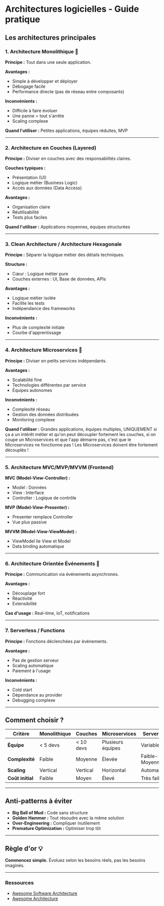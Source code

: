 # Architectures logicielles - Guide pratique

## Les architectures principales

### 1. Architecture Monolithique 🏢

**Principe :** Tout dans une seule application.

**Avantages :**

- Simple à développer et déployer
- Débogage facile
- Performance directe (pas de réseau entre composants)

**Inconvénients :**

- Difficile à faire évoluer
- Une panne = tout s'arrête
- Scaling complexe

**Quand l'utiliser :** Petites applications, équipes réduites, MVP

---

### 2. Architecture en Couches (Layered)

**Principe :** Diviser en couches avec des responsabilités claires.

**Couches typiques :**

- Présentation (UI)
- Logique métier (Business Logic)
- Accès aux données (Data Access)

**Avantages :**

- Organisation claire
- Réutilisabilité
- Tests plus faciles

**Quand l'utiliser :** Applications moyennes, équipes structurées

---

### 3. Clean Architecture / Architecture Hexagonale

**Principe :** Séparer la logique métier des détails techniques.

**Structure :**

- Cœur : Logique métier pure
- Couches externes : UI, Base de données, APIs

**Avantages :**

- Logique métier isolée
- Facilite les tests
- Indépendance des frameworks

**Inconvénients :**

- Plus de complexité initiale
- Courbe d'apprentissage

---

### 4. Architecture Microservices 🧩

**Principe :** Diviser en petits services indépendants.

**Avantages :**

- Scalabilité fine
- Technologies différentes par service
- Équipes autonomes

**Inconvénients :**

- Complexité réseau
- Gestion des données distribuées
- Monitoring complexe

**Quand l'utiliser :** Grandes applications, équipes multiples, UNIQUEMENT si ça a un intérêt métier et qu'on peut découpler fortement les couches, si on coupe un Microservices et que l'app démarre pas, c'est que le Microservices ne fonctionne pas !
Les Microservices doivent être fortement découplés !

---

### 5. Architecture MVC/MVP/MVVM (Frontend)

**MVC (Model-View-Controller) :**

- Model : Données
- View : Interface
- Controller : Logique de contrôle

**MVP (Model-View-Presenter) :**

- Presenter remplace Controller
- Vue plus passive

**MVVM (Model-View-ViewModel) :**

- ViewModel lie View et Model
- Data binding automatique

---

### 6. Architecture Orientée Événements 📡

**Principe :** Communication via événements asynchrones.

**Avantages :**

- Découplage fort
- Réactivité
- Extensibilité

**Cas d'usage :** Real-time, IoT, notifications

---

### 7. Serverless / Functions

**Principe :** Fonctions déclenchées par événements.

**Avantages :**

- Pas de gestion serveur
- Scaling automatique
- Paiement à l'usage

**Inconvénients :**

- Cold start
- Dépendance au provider
- Debugging complexe

---

## Comment choisir ?

| Critère | Monolithique | Couches | Microservices | Serverless |
|---------|-------------|---------|---------------|------------|
| **Équipe** | < 5 devs | < 10 devs | Plusieurs équipes | Variable |
| **Complexité** | Faible | Moyenne | Élevée | Faible-Moyenne |
| **Scaling** | Vertical | Vertical | Horizontal | Automatique |
| **Coût initial** | Faible | Moyen | Élevé | Très faible |

---

## Anti-patterns à éviter

- **Big Ball of Mud :** Code sans structure
- **Golden Hammer :** Tout résoudre avec la même solution
- **Over-Engineering :** Compliquer inutilement
- **Premature Optimization :** Optimiser trop tôt

---

## Règle d'or 💡

**Commencez simple.** Évoluez selon les besoins réels, pas les besoins imaginés.

---

### Ressources

- [Awesome Software Architecture](https://github.com/mehdihadeli/awesome-software-architecture)
- [Awesome Architecture](https://awesome-architecture.com/)
